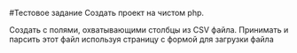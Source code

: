 #Тестовое задание
Создать проект на чистом php.

Создать  с полями, охватывающими столбцы из CSV файла.
Принимать и парсить этот файл используя страницу с формой для загрузки файла
 
